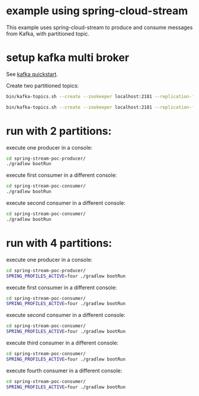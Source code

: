 # example using spring-cloud-stream
This example uses spring-cloud-stream to produce and consume messages from Kafka, with partitioned topic.

# setup kafka multi broker
See [kafka quickstart](https://kafka.apache.org/quickstart#quickstart_multibroker).

Create two partitioned topics:
```sh
bin/kafka-topics.sh --create --zookeeper localhost:2181 --replication-factor 3 --partitions 2 --topic test
```

```sh
bin/kafka-topics.sh --create --zookeeper localhost:2181 --replication-factor 3 --partitions 4 --topic test4
```

# run with 2 partitions:
execute one producer in a console:
```sh
cd spring-stream-poc-producer/
./gradlew bootRun
```

execute first consumer in a different console:
```sh
cd spring-stream-poc-consumer/
./gradlew bootRun
```

execute second consumer in a different console:
```sh
cd spring-stream-poc-consumer/
./gradlew bootRun
```

# run with 4 partitions:
execute one producer in a console:
```sh
cd spring-stream-poc-producer/
SPRING_PROFILES_ACTIVE=four ./gradlew bootRun
```

execute first consumer in a different console:
```sh
cd spring-stream-poc-consumer/
SPRING_PROFILES_ACTIVE=four ./gradlew bootRun
```

execute second consumer in a different console:
```sh
cd spring-stream-poc-consumer/
SPRING_PROFILES_ACTIVE=four ./gradlew bootRun
```

execute third consumer in a different console:
```sh
cd spring-stream-poc-consumer/
SPRING_PROFILES_ACTIVE=four ./gradlew bootRun
```

execute fourth consumer in a different console:
```sh
cd spring-stream-poc-consumer/
SPRING_PROFILES_ACTIVE=four ./gradlew bootRun
```
